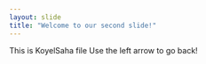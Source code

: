 ```yaml
---
layout: slide
title: "Welcome to our second slide!"
---
```

This is KoyelSaha file
Use the left arrow to go back!










